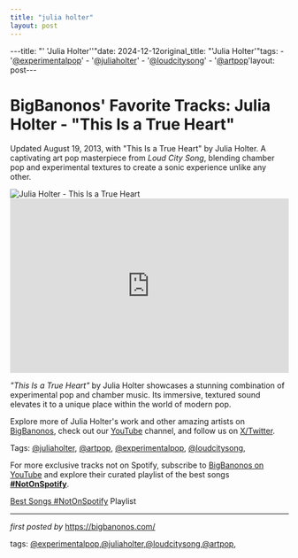 ```yaml
---
title: "julia holter"
layout: post
---
```

---title: "' 'Julia Holter''"date: 2024-12-12original_title: "'Julia Holter'"tags:  - '[@experimentalpop](/tags/experimentalpop/)'  - '[@juliaholter](/tags/juliaholter/)'  - '[@loudcitysong](/tags/loudcitysong/)'  - '[@artpop](/tags/artpop/)'layout: post---<!-- Post Title --><h1 >BigBanonos' Favorite Tracks: Julia Holter - "This Is a True Heart"</h1> <!-- Introductory Text --><p >Updated August 19, 2013, with "This Is a True Heart" by Julia Holter. A captivating art pop masterpiece from *Loud City Song*, blending chamber pop and experimental textures to create a sonic experience unlike any other.</p> <!-- Featured Image --><div > <img src="https://image-cdn-ak.spotifycdn.com/image/ab67706c0000da84a40fec29dff4a347ee6cc9a3" alt="Julia Holter - This Is a True Heart" /></div> <!-- YouTube Video Embed --><div > <iframe width="100%" height="315" src="https://www.youtube.com/embed/IzzpkDPetZU" title="This Is A True Heart" frameborder="0" allow="accelerometer; autoplay; clipboard-write; encrypted-media; gyroscope; picture-in-picture; web-share" referrerpolicy="strict-origin-when-cross-origin" allowfullscreen></iframe></div> <!-- Song Information --><div > <p><em>"This Is a True Heart"</em> by Julia Holter showcases a stunning combination of experimental pop and chamber music. Its immersive, textured sound elevates it to a unique place within the world of modern pop.</p></div> <!-- Footer Links --><div > <p>Explore more of Julia Holter's work and other amazing artists on <a href="https://bigbanonos.com/" target="_blank">BigBanonos</a>, check out our <a href="https://www.youtube.com/[@BigBanonos](/tags/BigBanonos/)" target="_blank">YouTube</a> channel, and follow us on <a href="https://x.com/bigbanonos" target="_blank">X/Twitter</a>.</p></div> <!-- Tags --><p >Tags: [@juliaholter](/tags/juliaholter/), [@artpop](/tags/artpop/), [@experimentalpop](/tags/experimentalpop/), [@loudcitysong](/tags/loudcitysong/),</p><!--Subscribe and Playlist Links--><div>    <p>For more exclusive tracks not on Spotify, subscribe to <a href="https://www.youtube.com/[@BigBanonos](/tags/BigBanonos/)" target="_blank">BigBanonos on YouTube</a> and explore their curated playlist of the best songs <strong>[#NotOnSpotify](/tags/NotOnSpotify/)</strong>.</p>    <p><a href="https://www.youtube.com/playlist?list=PLtuNtuTatqI0kFahUCbtbfenC_ET5O_tr" target="_blank">Best Songs [#NotOnSpotify](/tags/NotOnSpotify/) Playlist<br /></a></p></div><hr /><p><em>first posted by</em> <a href="https://bigbanonos.com/" rel="noopener" target="_new">https://bigbanonos.com/</a></p><p>tags: [@experimentalpop](/tags/experimentalpop/),[@juliaholter](/tags/juliaholter/),[@loudcitysong](/tags/loudcitysong/),[@artpop](/tags/artpop/),</p>